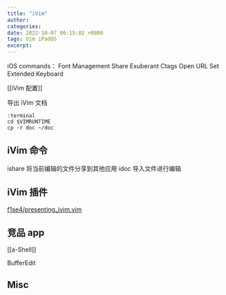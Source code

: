 ```yaml
---
title: "iVim"
author: 
categories: 
date: 2022-10-07 06:15:02 +0800
tags: Vim iPadOS
excerpt: 
---
```



iOS commands：
Font Management
Share
Exuberant Ctags
Open URL
Set Extended Keyboard


[[iVim 配置]]

导出 iVim 文档

```shell
:terminal
cd $VIMRUNTIME
cp -r doc ~/doc
```

## iVim 命令

ishare 将当前编辑的文件分享到其他应用
idoc 导入文件进行编辑







## iVim 插件


[f1se4/presenting_ivim.vim](https://github.com/f1se4/presenting_ivim.vim)



## 竞品 app

[[a-Shell]]

BufferEdit


## Misc


